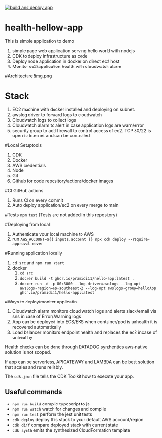 [![build and deploy app](https://github.com/pramidi11/healthy-hello-app/actions/workflows/deploy-workflow.yml/badge.svg)](https://github.com/pramidi11/healthy-hello-app/actions/workflows/deploy-workflow.yml)


# health-hellow-app

This is simple application to demo 
1. simple page web application serving hello world with nodejs
2. CDK to deploy infrastructure as code
3. Deploy node application in docker on direct ec2 host
4. Monitor ec2/application health with cloudwatch alarm

#Architecture
[!img.png](src/img.png)
# Stack
1. EC2 machine with docker installed and deploying on subnet.
2. awslog driver to forward logs to cloudwatch
3. Cloudwatch logs to collect logs
4. Cloudwatch alarm to alert in case application logs are warn/error
5. security group to add firewall to control access of ec2. TCP 80/22 is open to internet and can be controlled


#Local Setuptools
1. CDK
2. Docker
3. AWS credentials
4. Node
5. Git
6. Github for code repository/actions/docker images

#CI
GitHub actions 
1. Runs CI on every commit 
2. Auto deploy application/ec2 on every merge to main

#Tests
`npm test` (Tests are not added in this repository)

#Deploying from local
1. Authenticate your local machine to AWS
2. run `AWS_ACCOUNT=${{ inputs.account }} npx cdk deploy --require-approval never`

#Running application locally
1. `cd src` and `npm run start`
2. docker
   1. `cd src`
   2. `docker build -t ghcr.io/pramidi11/hello-app:latest .`
   3. `docker run -d -p 80:3000 --log-driver=awslogs --log-opt awslogs-region=ap-southeast-2 --log-opt awslogs-group=helloApp ghcr.io/pramidi11/hello-app:latest`

#Ways to deploy/monitor applicatin
1. Cloudwatch alarm monitors cloud watch logs and alerts slack/email via sns in case of Error/.Warning logs
2. App can be deployed into ECS/EKS when container/pod is unhealth it is recovered automatically
3. Load balancer monitors endpoint health and replaces the ec2 incase of unhealthy

Health checks can be done through DATADOG synthentics aws-native solution is not scoped.

If app can be serverless, APIGATEWAY and LAMBDA can be best solution that scales and runs reliably. 

The `cdk.json` file tells the CDK Toolkit how to execute your app.

## Useful commands

* `npm run build`   compile typescript to js
* `npm run watch`   watch for changes and compile
* `npm run test`    perform the jest unit tests
* `cdk deploy`      deploy this stack to your default AWS account/region
* `cdk diff`        compare deployed stack with current state
* `cdk synth`       emits the synthesized CloudFormation template
